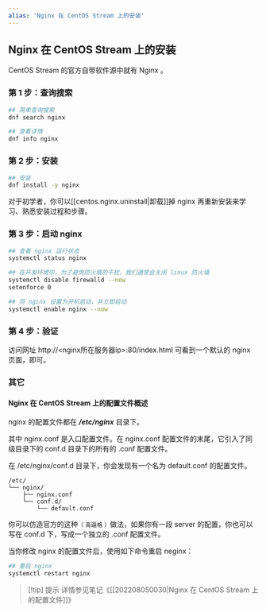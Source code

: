 ```yaml
---
alias: 'Nginx 在 CentOS Stream 上的安装'
---
```


## Nginx 在 CentOS Stream 上的安装

CentOS Stream 的官方自带软件源中就有 Nginx 。

### 第 1 步：查询搜索

```bash
## 简单查询搜索
dnf search nginx

## 查看详情
dnf info nginx
```

### 第 2 步：安装

```bash
## 安装
dnf install -y nginx
```

对于初学者，你可以[[centos.nginx.uninstall|卸载]]掉 nginx 再重新安装来学习、熟悉安装过程和步骤。

### 第 3 步：启动 nginx

```bash
## 查看 nginx 运行状态
systemctl status nginx

## 在开发环境中，为了避免防火墙的干扰，我们通常会关闭 linux 防火墙
systemctl disable firewalld --now
setenforce 0

## 将 nginx 设置为开机启动，并立即启动
systemctl enable nginx --now
```

### 第 4 步：验证

访问网址 http://<nginx所在服务器ip>:80/index.html 可看到一个默认的 nginx 页面，即可。

### 其它

#### Nginx 在 CentOS Stream 上的配置文件概述


nginx 的配置文件都在 _**/etc/nginx**_ 目录下。


其中 nginx.conf 是入口配置文件。在 nginx.conf 配置文件的末尾，它引入了同级目录下的 conf.d 目录下的所有的 .conf 配置文件。

在 /etc/nginx/conf.d 目录下，你会发现有一个名为 default.conf 的配置文件。

```text
/etc/
└── nginx/
    ├── nginx.conf
    └── conf.d/
        └── default.conf
```

你可以仿造官方的这种<small>（ 高逼格 ）</small>做法，如果你有一段 server 的配置，你也可以写在 conf.d 下，写成一个独立的 .conf 配置文件。

当你修改 nginx 的配置文件后，使用如下命令重启 neginx：

```bash
## 重启 nginx
systemctl restart nginx
```

> [!tip] 提示
> 详情参见笔记《[[202208050030|Nginx 在 CentOS Stream 上的配置文件]]》 

